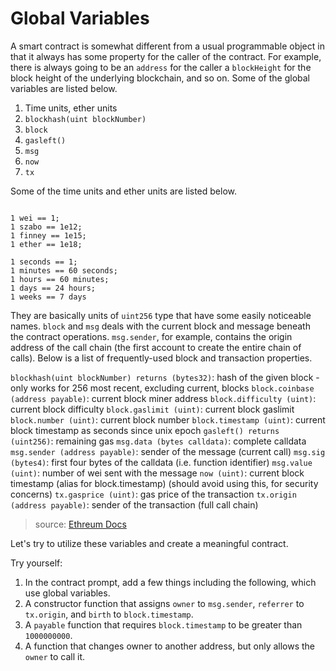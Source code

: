 # Global Variables

A smart contract is somewhat different from a usual programmable object in that it always has some property for the caller of the contract. For example, there is always going to be an `address` for the caller a `blockHeight` for the block height of the underlying blockchain, and so on. Some of the global variables are listed below.

  1. Time units, ether units
  2. `blockhash(uint blockNumber)`
  3. `block`
  4. `gasleft()`
  5. `msg`
  6. `now`
  7. `tx`

Some of the time units and ether units are listed below.
```

1 wei == 1;
1 szabo == 1e12;
1 finney == 1e15;
1 ether == 1e18;

1 seconds == 1;
1 minutes == 60 seconds;
1 hours == 60 minutes;
1 days == 24 hours;
1 weeks == 7 days
```

They are basically units of `uint256` type that have some easily noticeable names. `block` and `msg` deals with the current block and message beneath the contract operations. `msg.sender`, for example, contains the origin address of the call chain (the first account to create the entire chain of calls). Below is a list of frequently-used block and transaction properties.

`blockhash(uint blockNumber) returns (bytes32)`: hash of the given block - only works for 256 most recent, excluding current, blocks
`block.coinbase (address payable)`: current block miner address
`block.difficulty (uint)`: current block difficulty
`block.gaslimit (uint)`: current block gaslimit
`block.number (uint)`: current block number
`block.timestamp (uint)`: current block timestamp as seconds since unix epoch
`gasleft() returns (uint256)`: remaining gas
`msg.data (bytes calldata)`: complete calldata
`msg.sender (address payable)`: sender of the message (current call)
`msg.sig (bytes4)`: first four bytes of the calldata (i.e. function identifier)
`msg.value (uint)`: number of wei sent with the message
`now (uint)`: current block timestamp (alias for block.timestamp) (should avoid using this, for security concerns)
`tx.gasprice (uint)`: gas price of the transaction
`tx.origin (address payable)`: sender of the transaction (full call chain)

> source: [Ethreum Docs](https://solidity.readthedocs.io/en/v0.5.3/units-and-global-variables.html#special-variables-and-functions)

Let's try to utilize these variables and create a meaningful contract.

Try yourself:
  1. In the contract prompt, add a few things including the following, which use global variables.
  2. A constructor function that assigns `owner` to `msg.sender`, `referrer` to `tx.origin`, and `birth` to `block.timestamp`.
  3. A  `payable` function that requires `block.timestamp` to be greater than `1000000000`.
  4. A function that changes owner to another address, but only allows the `owner` to call it.

